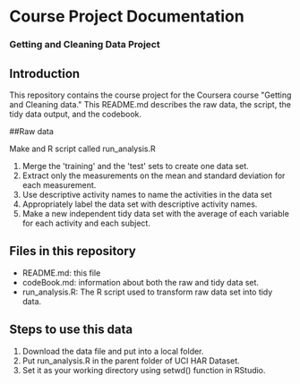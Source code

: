 Course Project Documentation
=================================

### Getting and Cleaning Data Project
## Introduction
This repository contains the course project for the Coursera course "Getting and Cleaning data." This README.md describes the raw data, the script, the tidy data output, and the codebook. 

##Raw data

Make and R script called run_analysis.R 
<ol>
<li>Merge the 'training' and the 'test' sets to create one data set.</li>
<li>Extract only the measurements on the mean and standard deviation for each measurement.</li>
<li>Use descriptive activity names to name the activities in the data set</li>
<li>Appropriately label the data set with descriptive activity names.</li>
<li>Make a new independent tidy data set with the average of each variable for each activity and each subject.</li>
</ol>

## Files in this repository
<ul>
<li>README.md: this file</li>
<li>codeBook.md: information about both the raw and tidy data set.</li>
<li>run_analysis.R: The R script used to transform raw data set into tidy data.</li>
</ul>

## Steps to use this data
<ol>
<li>Download the data file and put into a local folder.</li>
<li>Put run_analysis.R in the parent folder of UCI HAR Dataset.</li>
<li>Set it as your working directory using setwd() function in RStudio.</li>
</ol>
